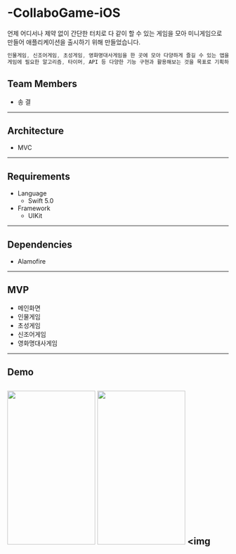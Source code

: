 # -CollaboGame-iOS


언제 어디서나 제약 없이 간단한 터치로 다 같이 할 수 있는 게임을 모아 미니게임으로 만들어 애플리케이션을 출시하기 위해 만들었습니다.

```swift
인물게임, 신조어게임, 초성게임, 영화명대사게임을 한 곳에 모아 다양하게 즐길 수 있는 앱을 개발함으로써,
게임에 필요한 알고리즘, 타이머, API 등 다양한 기능 구현과 활용해보는 것을 목표로 기획하였습니다.
```
## Team Members

- 송 결

---

## Architecture

- MVC

---

## Requirements

- Language
  - Swift 5.0
- Framework
  - UIKit

---

## Dependencies

- Alamofire

---

## MVP

- 메인화면
- 인물게임
- 초성게임
- 신조어게임
- 영화명대사게임

---

## Demo

<img src="https://img1.daumcdn.net/thumb/R1280x0/?scode=mtistory2&fname=https%3A%2F%2Fblog.kakaocdn.net%2Fdn%2FboMJNr%2FbtrEhqsMWLm%2F4QZVrcT4PkNlL8ExHgAoqK%2Fimg.png"  width="200" height="350" > <img src="https://img1.daumcdn.net/thumb/R1280x0/?scode=mtistory2&fname=https%3A%2F%2Fblog.kakaocdn.net%2Fdn%2FnrGDO%2FbtrEivUnwzW%2FTlZ7Z3CSwXZBbya3APkBzK%2Fimg.png"  width="200" height="350" > <img
---

